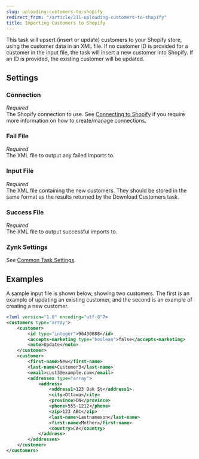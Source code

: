 ```yaml
---
slug: uploading-customers-to-shopify
redirect_from: "/article/311-uploading-customers-to-shopify"
title: Importing Customers to Shopify
---
```

This task will upsert (insert or update) customers to your Shopify store, using the customer data in an XML file. If no customer ID is provided for a customer in the input file, the task will insert a new customer into Shopify. If an ID is provided, the existing customer will be updated.

## Settings
### Connection
_Required_  
The Shopify connection to use. See [Connecting to Shopify](connecting-to-shopify) if you require more information on how to create/manage connections.

### Fail File
_Required_  
The XML file to output any failed imports to.

### Input File
_Required_  
The XML file containing the new customers. They should be stored in the same format as the results returned by the Download Customers task.

### Success File
_Required_  
The XML file to output successful imports to. 

### Zynk Settings
See [Common Task Settings](common-task-settings).

## Examples
A sample input file is shown below, showing two customers. The first is an example of updating an existing customer, and the second is an example of creating a new customer.
```xml
<?xml version="1.0" encoding="utf-8"?>
<customers type="array">
    <customer>
        <id type="integer">96430088</id>
        <accepts-marketing type="boolean">false</accepts-marketing>
        <note>Update</note>
    </customer>
    <customer>
        <first-name>New</first-name>
        <last-name>Customer3</last-name>
        <email>cust3@example.com</email>
        <addresses type="array">
            <address>
                <address1>123 Oak St</address1>
                <city>Ottawa</city>
                <province>ON</province>
                <phone>555-1212</phone>
                <zip>123 ABC</zip>
                <last-name>Lastnameson</last-name>
                <first-name>Mother</first-name>
                <country>CA</country>
            </address>
        </addresses>
    </customer>
</customers>
```